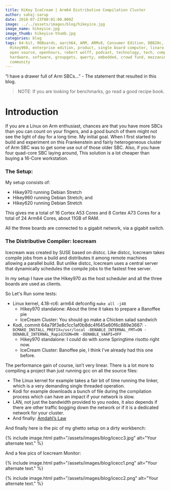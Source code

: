 ```yaml
---
title: HiKey IceCream | Arm64 Distributive Compilation Cluster
author: sahaj-sarup
date: 2018-07-23T00:01:00.000Z
image: ../../assets/images/blog/hikeyice.jpg
image_name: hikeyice.jpg
image_thumb: hikeyice-thumb.jpg
categories: blog
tags: 64-bit, 96Boards, aarch64, ARM, ARMv8, Consumer Edition, DB820c, Rock960,
  Hikey960, enterprise edition, product, single board computer, linaro, linux,
  open source, openhours, robert wolff, podcast, technology, tech, computer,
  hardware, software, groupgets, qwerty, embedded, crowd fund, mezzanine,
  community
---
```


“I have a drawer full of Arm SBCs...” - The statement that resulted in this blog.

> NOTE: If you are looking for benchmarks, go read a good recipe book.

# Introduction

If you are a Linux on Arm enthusiast, chances are that you have more SBCs than you can count on your fingers, and a good bunch of them might not see the light of day for a long time.
My initial goal. When I first started to build and experiment on this Frankenstein and fairly heterogeneous cluster of Arm SBC was to get some use out of those older SBC. Also, if you have four quad-core SBC laying around, This solution is a lot cheaper than buying a 16-Core workstation.

### The Setup:

My setup consists of:

- Hikey970 running Debian Stretch
- Hikey960 running Debian Stretch; and
- Hikey620 running Debian Stretch

This gives me a total of 16 Cortex A53 Cores and 8 Cortex A73 Cores for a total of 24 Arm64 Cores, about 11GB of RAM.

All the three boards are connected to a gigabit network, via a gigabit switch.

### The Distributive Compiler: Icecream

Icecream was created by SUSE based on distcc. Like distcc, Icecream takes compile jobs from a build and distributes it among remote machines allowing a parallel build. But unlike distcc, Icecream uses a central server that dynamically schedules the compile jobs to the fastest free server.

In my setup I have use the Hikey970 as the host scheduler and all the three boards are used as clients.

So Let's Run some tests:

- Linux kernel, 4.18-rc6: arm64 defconfig `make all -j48`
  - Hikey970 standalone: About the time it takes to prepare a Banoffee pie
  - IceCream Cluster: You should go make a Chicken salad sandwich
- Kodi, commit 64a79f3e8c1cc1af0b8dc4f645e60f6c889e3667: `-DCMAKE_INSTALL_PREFIX=/usr/local -DENABLE_INTERNAL_FMT=ON -DENABLE_INTERNAL_RapidJSON=ON -DENABLE_VAAPI=OFF`
  - Hikey970 standalone: I could do with some Springtime risotto right now.
  - IceCream Cluster: Banoffee pie, I think I’ve already had this one before.

The performance gain of course, isn’t very linear. There is a lot more to compiling a project than just running gcc on all the source files:

- The Linux kernel for example takes a fair bit of time running the linker, which is a very demanding single threaded operation.
- Kodi for example downloads a bunch of file during the compilation process which can have an impact if your network is slow.
- LAN, not just the bandwidth provided to you nodes, it also depends if there are other traffic bogging down the network or if it is a dedicated network for your cluster.
- And finally: [Amdahl’s Law](https://www.hpcwire.com/2015/01/22/compilers-amdahls-law-still-relevant/)

And finally here is the pic of my ghetto setup on a dirty workbench:

{% include image.html path="/assets/images/blog/icecc3.jpg" alt="Your alternate text." %}

And a few pics of Icecream Monitor:

{% include image.html path="/assets/images/blog/icecc1.png" alt="Your alternate text." %}

{% include image.html path="/assets/images/blog/icecc2.png" alt="Your alternate text." %}
